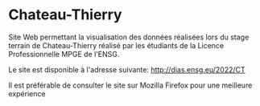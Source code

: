 # Chateau-Thierry

Site Web permettant la visualisation des données réalisées lors du stage terrain de Chateau-Thierry réalisé par les étudiants de la Licence Professionnelle MPGE de l'ENSG.

Le site est disponible à l'adresse suivante: http://dias.ensg.eu/2022/CT

Il est préférable de consulter le site sur Mozilla Firefox pour une meilleure expérience
